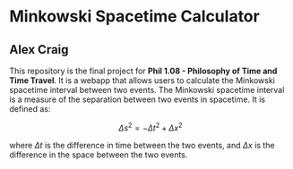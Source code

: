# Minkowski Spacetime Calculator

## Alex Craig

This repository is the final project for **Phil 1.08 - Philosophy of Time and Time Travel**. It is a webapp that allows users to calculate the Minkowski spacetime interval between two events. The Minkowski spacetime interval is a measure of the separation between two events in spacetime. It is defined as:

$$\Delta s^2 = - \Delta t^2 + \Delta x^2$$

where $\Delta t$ is the difference in time between the two events, and $\Delta x$ is the difference in the space between the two events.
